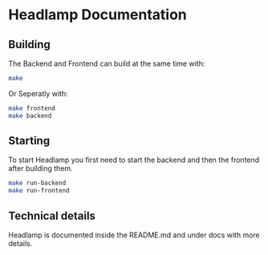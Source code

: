 # Headlamp Documentation

## Building
The Backend and Frontend can build at the same time with:
```bash
make
```
Or Seperatly with:
```bash
make frontend
make backend
```

## Starting
To start Headlamp you first need to start the backend and then the frontend after building them.
```bash
make run-backend
make run-frontend
```
## Technical details
Headlamp is documented inside the README.md and under docs with more details.

